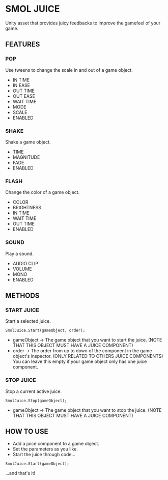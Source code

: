 # SMOL JUICE

Unity asset that provides juicy feedbacks to improve the gamefeel of your game.

## FEATURES

### POP

Use tweens to change the scale in and out of a game object.

* IN TIME
* IN EASE
* OUT TIME
* OUT EASE
* WAIT TIME
* MODE
* SCALE
* ENABLED

### SHAKE

Shake a game object.

* TIME
* MAGNITUDE
* FADE 
* ENABLED

### FLASH

Change the color of a game object.

* COLOR
* BRIGHTNESS
* IN TIME
* WAIT TIME
* OUT TIME
* ENABLED

### SOUND 

Play a sound.

* AUDIO CLIP
* VOLUME
* MONO
* ENABLED

## METHODS

### START JUICE

Start a selected juice.

```
SmolJuice.Start(gameObject, order);
```

* gameObject -> The game object that you want to start the juice. (NOTE THAT THIS OBJECT MUST HAVE A JUICE COMPONENT)
* order -> The order from up to down of the component in the game object's inspector. (ONLY RELATED TO OTHERS JUICE COMPONENTS) You can leave this empty if your game object only has one juice component.

### STOP JUICE

Stop a current active juice.

```
SmolJuice.Stop(gameObject);
```

* gameObject -> The game object that you want to stop the juice. (NOTE THAT THIS OBJECT MUST HAVE A JUICE COMPONENT)

## HOW TO USE

* Add a juice component to a game object.
* Set the parameters as you like.
* Start the juice through code...
```
SmolJuice.Start(gameObject);
```
...and that's it!
